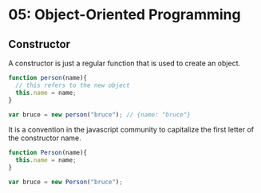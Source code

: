 # 05: Object-Oriented Programming

## Constructor

A constructor is just a regular function that is used to create an object.

```js
function person(name){
  // this refers to the new object
  this.name = name;
}

var bruce = new person("bruce"); // {name: "bruce"}
```

It is a convention in the javascript community to capitalize the first letter of the constructor name.

```js
function Person(name){
  this.name = name;
}

var bruce = new Person("bruce");
```
